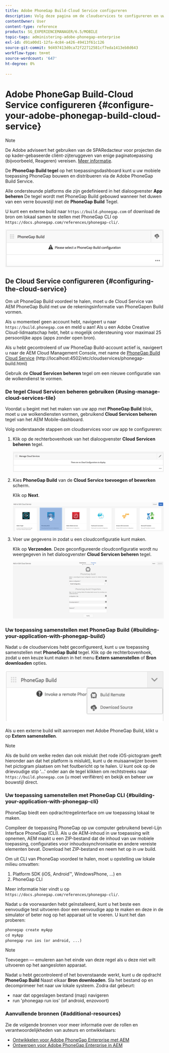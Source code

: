 ```yaml
---
title: Adobe PhoneGap Build-Cloud Service configureren
description: Volg deze pagina om de cloudservices te configureren en uw toepassing samen te stellen met PhoneGap Build.
contentOwner: User
content-type: reference
products: SG_EXPERIENCEMANAGER/6.5/MOBILE
topic-tags: administering-adobe-phonegap-enterprise
exl-id: d91a00d1-12fa-4c84-a426-49413f61c126
source-git-commit: 9d497413d0ca72f22712581cf7eda1413eb8d643
workflow-type: tm+mt
source-wordcount: '647'
ht-degree: 0%

---
```


# Adobe PhoneGap Build-Cloud Service configureren {#configure-your-adobe-phonegap-build-cloud-service}

>[!NOTE]
>
>De Adobe adviseert het gebruiken van de SPARedacteur voor projecten die op kader-gebaseerde cliënt-zijteruggeven van enige paginatoepassing (bijvoorbeeld, Reageren) vereisen. [Meer informatie](/help/sites-developing/spa-overview.md).

De **PhoneGap Build tegel** op het toepassingsdashboard kunt u uw mobiele toepassing PhoneGap bouwen en distribueren via de Adobe PhoneGap Build Service.

Alle ondersteunde platforms die zijn gedefinieerd in het dialoogvenster **App beheren** De tegel wordt met PhoneGap Build gebouwd wanneer het duwen van een verre bouwstijl met de **PhoneGap Build** Tegel.

U kunt een externe build naar `https://build.phonegap.com` of download de bron om lokaal samen te stellen met PhoneGap CLI op `https://docs.phonegap.com/references/phonegap-cli/`.

![PhoneGap Build tegel](assets/chlimage_1-60.png)

## De Cloud Service configureren {#configuring-the-cloud-service}

Om uit PhoneGap Build voordeel te halen, moet u de Cloud Service van AEM PhoneGap Build met uw de rekeningsinformatie van PhoneGapen Build vormen.

Als u momenteel geen account hebt, navigeert u naar `https://build.phonegap.com` en meld u aan! Als u een Adobe Creative Cloud-lidmaatschap hebt, hebt u mogelijk ondersteuning voor maximaal 25 persoonlijke apps (apps zonder open bron).

Als u hebt gecontroleerd of uw PhoneGap Build-account actief is, navigeert u naar de AEM Cloud Management Console, met name de [PhoneGap Build Cloud Service](http://localhost:4502/etc/cloudservices/phonegap-build.html) (http://localhost:4502/etc/cloudservices/phonegap-build.html)

Gebruik de **Cloud Servicen beheren** tegel om een nieuwe configuratie van de wolkendienst te vormen.

### De tegel Cloud Servicen beheren gebruiken {#using-manage-cloud-services-tile}

Voordat u begint met het maken van uw app met **PhoneGap Build** blok, moet u uw wolkendiensten vormen, gebruikend **Cloud Servicen beheren** tegel van het AEM Mobile-dashboard.

Volg onderstaande stappen om cloudservices voor uw app te configureren:

1. Klik op de rechterbovenhoek van het dialoogvenster **Cloud Servicen beheren** tegel.

   ![chlimage_1-61](assets/chlimage_1-61.png)

1. Kies **PhoneGap Build** van de **Cloud Service toevoegen of bewerken** scherm.

   Klik op **Next**.

   ![chlimage_1-62](assets/chlimage_1-62.png)

1. Voer uw gegevens in zodat u een cloudconfiguratie kunt maken.

   Klik op **Verzenden**. Deze geconfigureerde cloudconfiguratie wordt nu weergegeven in het dialoogvenster **Cloud Servicen beheren** tegel.

   ![chlimage_1-63](assets/chlimage_1-63.png)

### Uw toepassing samenstellen met PhoneGap Build {#building-your-application-with-phonegap-build}

Nadat u de cloudservices hebt geconfigureerd, kunt u uw toepassing samenstellen met **PhoneGap Build** tegel. Klik op de rechterbovenhoek, zodat u een keuze kunt maken in het menu **Extern samenstellen** of **Bron downloaden** opties.

![chlimage_1-64](assets/chlimage_1-64.png)

Als u een externe build wilt aanroepen met Adobe PhoneGap Build, klikt u op **Extern samenstellen**.

>[!NOTE]
>
>Als de build om welke reden dan ook mislukt (het rode iOS-pictogram geeft hieronder aan dat het platform is mislukt), kunt u de muisaanwijzer boven het pictogram plaatsen om het foutbericht op te halen. U kunt ook op de drievoudige stip &#39;...&#39; onder aan de tegel klikken om rechtstreeks naar `https://build.phonegap.com` (u moet verifiëren) en bekijk en beheer uw bouwstijl direct.

### Uw toepassing samenstellen met PhoneGap CLI {#building-your-application-with-phonegap-cli}

PhoneGap biedt een opdrachtregelinterface om uw toepassing lokaal te maken.

Compileer de toepassing PhoneGap op uw computer gebruikend bevel-Lijn Interface PhoneGap (CLI). Als u de AEM-inhoud in uw toepassing wilt opnemen, AEM maakt u een ZIP-bestand dat de inhoud van uw mobiele toepassing, configuraties voor inhoudssynchronisatie en andere vereiste elementen bevat. Download het ZIP-bestand en neem het op in uw build.

Om uit CLI van PhoneGap voordeel te halen, moet u opstelling uw lokale milieu omvatten:

1. Platform SDK (iOS, Android™, WindowsPhone, ...) en
1. PhoneGap CLI

Meer informatie hier vindt u op `https://docs.phonegap.com/references/phonegap-cli/`.

Nadat u de voorwaarden hebt geïnstalleerd, kunt u het beste een eenvoudige test uitvoeren door een eenvoudige app te maken en deze in de simulator of beter nog op het apparaat uit te voeren. U kunt het dan proberen:

```xml
phonegap create myApp
cd myApp
phonegap run ios (or android, ...)
```

>[!NOTE]
>
>Toevoegen — emuleren aan het einde van deze regel als u deze niet wilt uitvoeren op het aangesloten apparaat.

Nadat u hebt gecontroleerd of het bovenstaande werkt, kunt u de opdracht **PhoneGap Build** Naast elkaar **Bron downloaden**. Sla het bestand op en decomprimeer het naar uw lokale systeem. Zodra dat gebeurt:

* naar dat opgeslagen bestand (map) navigeren
* run &#39;phonegap run ios&#39; (of android, enzovoort)

### Aanvullende bronnen {#additional-resources}

Zie de volgende bronnen voor meer informatie over de rollen en verantwoordelijkheden van auteurs en ontwikkelaars:

* [Ontwikkelen voor Adobe PhoneGap Enterprise met AEM](/help/mobile/developing-in-phonegap.md)
* [Ontwerpen voor Adobe PhoneGap Enterprise in AEM](/help/mobile/phonegap.md)

